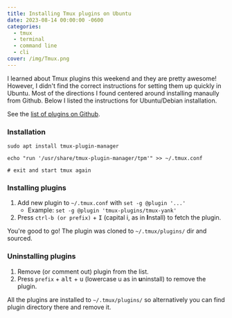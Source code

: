 ```yaml
---
title: Installing Tmux plugins on Ubuntu
date: 2023-08-14 00:00:00 -0600
categories:
  - tmux
  - terminal
  - command line
  - cli
cover: /img/Tmux.png
---
```


I learned about Tmux plugins this weekend and they are pretty awesome! However, I didn't find the correct instructions for setting them up quickly in Ubuntu. Most of the directions I found centered around installing manaully from Github. Below I listed the instructions for Ubuntu/Debian installation.

See the [list of plugins on Github](https://github.com/tmux-plugins/list).

### Installation

```
sudo apt install tmux-plugin-manager

echo "run '/usr/share/tmux-plugin-manager/tpm'" >> ~/.tmux.conf

# exit and start tmux again
```

### Installing plugins

1. Add new plugin to `~/.tmux.conf` with `set -g @plugin '...'`
    - Example: `set -g @plugin 'tmux-plugins/tmux-yank'`
2. Press `ctrl-b (or prefix)` + <kbd>I</kbd> (capital i, as in **I**nstall) to fetch the plugin.

You're good to go! The plugin was cloned to `~/.tmux/plugins/` dir and sourced.

### Uninstalling plugins

1. Remove (or comment out) plugin from the list.
2. Press `prefix` + <kbd>alt</kbd> + <kbd>u</kbd> (lowercase u as in **u**ninstall) to remove the plugin.

All the plugins are installed to `~/.tmux/plugins/` so alternatively you can
find plugin directory there and remove it.
